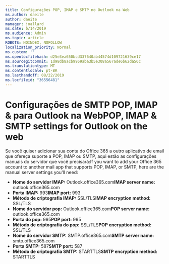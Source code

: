 ```yaml
---
title: Configurações POP, IMAP e SMTP no Outlook na Web
ms.author: daeite
author: daeite
manager: joallard
ms.date: 6/14/2019
ms.audience: Admin
ms.topic: article
ROBOTS: NOINDEX, NOFOLLOW
localization_priority: Normal
ms.custom: ''
ms.openlocfilehash: d25e3ea650bcd337640ab44574d109721639ce17
ms.sourcegitcommit: 1d98db8acb9959aba3b5e308a567ade6b62da56c
ms.translationtype: MT
ms.contentlocale: pt-BR
ms.lasthandoff: 08/22/2019
ms.locfileid: "36556481"
---
```

# <a name="pop-imap--smtp-settings-for-outlook-on-the-web"></a><span data-ttu-id="77583-102">Configurações de SMTP POP, IMAP & para Outlook na Web</span><span class="sxs-lookup"><span data-stu-id="77583-102">POP, IMAP & SMTP settings for Outlook on the web</span></span>

<span data-ttu-id="77583-103">Se você quiser adicionar sua conta do Office 365 a outro aplicativo de email que ofereça suporte a POP, IMAP ou SMTP, aqui estão as configurações manuais do servidor que você precisará:</span><span class="sxs-lookup"><span data-stu-id="77583-103">If you want to add your Office 365 account to another mail app that supports POP, IMAP, or SMTP, here are the manual server settings you'll need:</span></span>
  
- <span data-ttu-id="77583-104">**Nome do servidor IMAP:** Outlook.office365.com</span><span class="sxs-lookup"><span data-stu-id="77583-104">**IMAP server name:** outlook.office365.com</span></span>
- <span data-ttu-id="77583-105">**Porta IMAP:** 993</span><span class="sxs-lookup"><span data-stu-id="77583-105">**IMAP port:** 993</span></span>
- <span data-ttu-id="77583-106">**Método de criptografia IMAP:** SSL/TLS</span><span class="sxs-lookup"><span data-stu-id="77583-106">**IMAP encryption method:** SSL/TLS</span></span>
- <span data-ttu-id="77583-107">**Nome do servidor pop:** Outlook.office365.com</span><span class="sxs-lookup"><span data-stu-id="77583-107">**POP server name:** outlook.office365.com</span></span>  
- <span data-ttu-id="77583-108">**Porta do pop:** 995</span><span class="sxs-lookup"><span data-stu-id="77583-108">**POP port:** 995</span></span>  
- <span data-ttu-id="77583-109">**Método de criptografia do pop:** SSL/TLS</span><span class="sxs-lookup"><span data-stu-id="77583-109">**POP encryption method:** SSL/TLS</span></span>  
- <span data-ttu-id="77583-110">**Nome do servidor SMTP:** SMTP.office365.com</span><span class="sxs-lookup"><span data-stu-id="77583-110">**SMTP server name:** smtp.office365.com</span></span>
- <span data-ttu-id="77583-111">**Porta SMTP:** 587</span><span class="sxs-lookup"><span data-stu-id="77583-111">**SMTP port:** 587</span></span>
- <span data-ttu-id="77583-112">**Método de criptografia SMTP:** STARTTLS</span><span class="sxs-lookup"><span data-stu-id="77583-112">**SMTP encryption method:** STARTTLS</span></span>